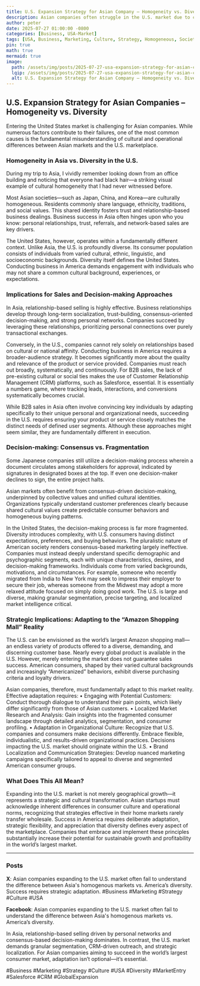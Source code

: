 ```yaml
---
title: U.S. Expansion Strategy for Asian Company – Homogeneity vs. Diversity
description: Asian companies often struggle in the U.S. market due to cultural differences—homogeneous Asian markets versus diverse American consumer behaviors—and how strategic adaptation can lead to success.
author: peter
date: 2025-07-27 01:00:00 -0800
categories: [Business, USA-Market]
tags: [USA, Business, Marketing, Culture, Strategy, Homogeneous, Society]
pin: true
math: true
mermaid: true
image:
  path: /assets/img/posts/2025-07-27-usa-expansion-strategy-for-asian-company–homogeneity-vs-diversity.png
  lqip: /assets/img/posts/2025-07-27-usa-expansion-strategy-for-asian-company–homogeneity-vs-diversity.png
  alt: U.S. Expansion Strategy for Asian Company – Homogeneity vs. Diversity
---
```


## U.S. Expansion Strategy for Asian Companies – Homogeneity vs. Diversity

Entering the United States market is challenging for Asian companies. While numerous factors contribute to their failures, one of the most common causes is the fundamental misunderstanding of cultural and operational differences between Asian markets and the U.S. marketplace.

### Homogeneity in Asia vs. Diversity in the U.S.

During my trip to Asia, I vividly remember looking down from an office building and noticing that everyone had black hair—a striking visual example of cultural homogeneity that I had never witnessed before.

Most Asian societies—such as Japan, China, and Korea—are culturally homogeneous. Residents commonly share language, ethnicity, traditions, and social values. This shared identity fosters trust and relationship-based business dealings. Business success in Asia often hinges upon who you know: personal relationships, trust, referrals, and network-based sales are key drivers.

The United States, however, operates within a fundamentally different context. Unlike Asia, the U.S. is profoundly diverse. Its consumer population consists of individuals from varied cultural, ethnic, linguistic, and socioeconomic backgrounds. Diversity itself defines the United States. Conducting business in America demands engagement with individuals who may not share a common cultural background, experiences, or expectations.

### Implications for Sales and Decision-making Approaches

In Asia, relationship-based selling is highly effective. Business relationships develop through long-term socialization, trust-building, consensus-oriented decision-making, and strong personal networks. Companies succeed by leveraging these relationships, prioritizing personal connections over purely transactional exchanges.

Conversely, in the U.S., companies cannot rely solely on relationships based on cultural or national affinity. Conducting business in America requires a broader-audience strategy. It becomes significantly more about the quality and relevance of the product or service provided. Companies must reach out broadly, systematically, and continuously. For B2B sales, the lack of pre-existing cultural or social ties makes the use of Customer Relationship Management (CRM) platforms, such as Salesforce, essential. It is essentially a numbers game, where tracking leads, interactions, and conversions systematically becomes crucial.

While B2B sales in Asia often involve convincing key individuals by adapting specifically to their unique personal and organizational needs, succeeding in the U.S. requires ensuring your product or service closely matches the distinct needs of defined user segments. Although these approaches might seem similar, they are fundamentally different in execution.

### Decision-making: Consensus vs. Fragmentation

Some Japanese companies still utilize a decision-making process wherein a document circulates among stakeholders for approval, indicated by signatures in designated boxes at the top. If even one decision-maker declines to sign, the entire project halts.

Asian markets often benefit from consensus-driven decision-making, underpinned by collective values and unified cultural identities. Organizations typically understand customer preferences clearly because shared cultural values create predictable consumer behaviors and homogeneous buying patterns.

In the United States, the decision-making process is far more fragmented. Diversity introduces complexity, with U.S. consumers having distinct expectations, preferences, and buying behaviors. The pluralistic nature of American society renders consensus-based marketing largely ineffective. Companies must instead deeply understand specific demographic and psychographic segments, each with unique characteristics, desires, and decision-making frameworks. Individuals come from varied backgrounds, motivations, and circumstances. For example, someone who recently migrated from India to New York may seek to impress their employer to secure their job, whereas someone from the Midwest may adopt a more relaxed attitude focused on simply doing good work. The U.S. is large and diverse, making granular segmentation, precise targeting, and localized market intelligence critical.

### Strategic Implications: Adapting to the “Amazon Shopping Mall” Reality

The U.S. can be envisioned as the world’s largest Amazon shopping mall—an endless variety of products offered to a diverse, demanding, and discerning customer base. Nearly every global product is available in the U.S. However, merely entering the market does not guarantee sales success. American consumers, shaped by their varied cultural backgrounds and increasingly “Americanized” behaviors, exhibit diverse purchasing criteria and loyalty drivers.

Asian companies, therefore, must fundamentally adapt to this market reality. Effective adaptation requires:
	•	Engaging with Potential Customers: Conduct thorough dialogue to understand their pain points, which likely differ significantly from those of Asian customers.
	•	Localized Market Research and Analysis: Gain insights into the fragmented consumer landscape through detailed analytics, segmentation, and consumer profiling.
	•	Adaptation in Organizational Culture: Recognize that U.S. companies and consumers make decisions differently. Embrace flexible, individualistic, and results-driven organizational practices. Decisions impacting the U.S. market should originate within the U.S.
	•	Brand Localization and Communication Strategies: Develop nuanced marketing campaigns specifically tailored to appeal to diverse and segmented American consumer groups.

### What Does This All Mean?

Expanding into the U.S. market is not merely geographical growth—it represents a strategic and cultural transformation. Asian startups must acknowledge inherent differences in consumer culture and operational norms, recognizing that strategies effective in their home markets rarely transfer wholesale. Success in America requires deliberate adaptation, strategic flexibility, and appreciation that diversity defines every aspect of the marketplace. Companies that embrace and implement these principles substantially increase their potential for sustainable growth and profitability in the world’s largest market.

---

### Posts

**X**: Asian companies expanding to the U.S. market often fail to understand the difference between Asia's homogenous markets vs. America’s diversity. Success requires strategic adaptation. #Business #Marketing #Strategy #Culture #USA

**Facebook**: Asian companies expanding to the U.S. market often fail to understand the difference between Asia's homogenous markets vs. America’s diversity. 

In Asia, relationship-based selling driven by personal networks and consensus-based decision-making dominates. In contrast, the U.S. market demands granular segmentation, CRM-driven outreach, and strategic localization. For Asian companies aiming to succeed in the world’s largest consumer market, adaptation isn’t optional—it’s essential.

#Business #Marketing #Strategy #Culture #USA #Diversity #MarketEntry #Salesforce #CRM #GlobalExpansion



[^footnote]: The footnote source
[^fn-nth-2]: The 2nd footnote source

